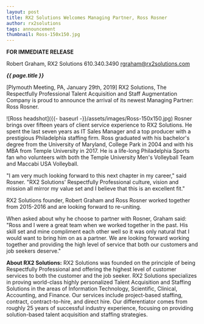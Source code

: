 ```yaml
---
layout: post
title: RX2 Solutions Welcomes Managing Partner, Ross Rosner
author: rx2solutions
tags: announcement
thumbnail: Ross-150x150.jpg
---
```

**FOR IMMEDIATE RELEASE**

Robert Graham, RX2 Solutions
610.340.3490
rgraham@rx2solutions.com

***{{ page.title }}***

[Plymouth Meeting, PA, January 29th, 2019] RX2 Solutions, The Respectfully Professional Talent Acquisition and Staff Augmentation Company is proud to announce the arrival of its newest Managing Partner: Ross Rosner.

![Ross headshot]({{- baseurl -}}/assets/images/Ross-150x150.jpg)
Rosner brings over fifteen years of client service experience to RX2 Solutions. He spent the last seven years as IT Sales Manager and a top producer with a prestigious Philadelphia staffing firm. Ross graduated with his bachelor's degree from the University of Maryland, College Park in 2004 and with his MBA from Temple University in 2017. He is a life-long Philadelphia Sports fan who volunteers with both the Temple University Men's Volleyball Team and Maccabi USA Volleyball.

"I am very much looking forward to this next chapter in my career," said Rosner. "RX2 Solutions' Respectfully Professional culture, vision and mission all mirror my value set and I believe that this is an excellent fit."

RX2 Solutions founder, Robert Graham and Ross Rosner worked together from 2015-2016 and are looking forward to re-uniting.

When asked about why he choose to partner with Rosner, Graham said: "Ross and I were a great team when we worked together in the past. His skill set and mine compliment each other well so it was only natural that I would want to bring him on as a partner. We are looking forward working together and providing the high level of service that both our customers and job seekers deserve."

**About RX2 Solutions:**
RX2 Solutions was founded on the principle of being Respectfully Professional and offering the highest level of customer services to both the customer and the job seeker. RX2 Solutions specializes in proving world-class highly personalized Talent Acquisition and Staffing Solutions in the areas of Information Technology, Scientific, Clinical, Accounting, and Finance. Our services include project-based staffing, contract, contract-to-hire, and direct hire. Our differentiator comes from roughly 25 years of successful industry experience, focusing on providing solution-based talent acquisition and staffing strategies.